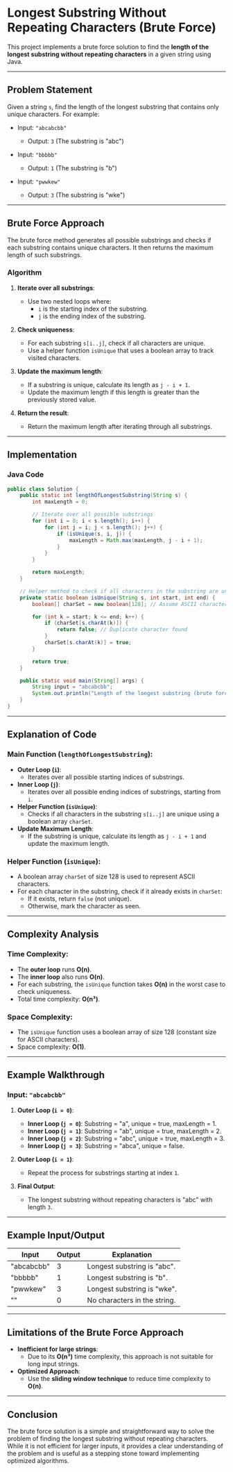# Longest Substring Without Repeating Characters (Brute Force)

This project implements a brute force solution to find the **length of the longest substring without repeating characters** in a given string using Java.

---

## Problem Statement
Given a string `s`, find the length of the longest substring that contains only unique characters. For example:

- Input: `"abcabcbb"`
  - Output: `3` (The substring is "abc")

- Input: `"bbbbb"`
  - Output: `1` (The substring is "b")

- Input: `"pwwkew"`
  - Output: `3` (The substring is "wke")

---

## Brute Force Approach
The brute force method generates all possible substrings and checks if each substring contains unique characters. It then returns the maximum length of such substrings.

### Algorithm
1. **Iterate over all substrings**:
   - Use two nested loops where:
     - `i` is the starting index of the substring.
     - `j` is the ending index of the substring.

2. **Check uniqueness**:
   - For each substring `s[i..j]`, check if all characters are unique.
   - Use a helper function `isUnique` that uses a boolean array to track visited characters.

3. **Update the maximum length**:
   - If a substring is unique, calculate its length as `j - i + 1`.
   - Update the maximum length if this length is greater than the previously stored value.

4. **Return the result**:
   - Return the maximum length after iterating through all substrings.

---

## Implementation

### Java Code
```java
public class Solution {
    public static int lengthOfLongestSubstring(String s) {
        int maxLength = 0;

        // Iterate over all possible substrings
        for (int i = 0; i < s.length(); i++) {
            for (int j = i; j < s.length(); j++) {
                if (isUnique(s, i, j)) {
                    maxLength = Math.max(maxLength, j - i + 1);
                }
            }
        }

        return maxLength;
    }

    // Helper method to check if all characters in the substring are unique
    private static boolean isUnique(String s, int start, int end) {
        boolean[] charSet = new boolean[128]; // Assume ASCII characters

        for (int k = start; k <= end; k++) {
            if (charSet[s.charAt(k)]) {
                return false; // Duplicate character found
            }
            charSet[s.charAt(k)] = true;
        }

        return true;
    }

    public static void main(String[] args) {
        String input = "abcabcbb";
        System.out.println("Length of the longest substring (brute force): " + lengthOfLongestSubstring(input));
    }
}
```

---

## Explanation of Code

### Main Function (`lengthOfLongestSubstring`):
- **Outer Loop (`i`)**:
  - Iterates over all possible starting indices of substrings.
- **Inner Loop (`j`)**:
  - Iterates over all possible ending indices of substrings, starting from `i`.
- **Helper Function (`isUnique`)**:
  - Checks if all characters in the substring `s[i..j]` are unique using a boolean array `charSet`.
- **Update Maximum Length**:
  - If the substring is unique, calculate its length as `j - i + 1` and update the maximum length.

### Helper Function (`isUnique`):
- A boolean array `charSet` of size 128 is used to represent ASCII characters.
- For each character in the substring, check if it already exists in `charSet`:
  - If it exists, return `false` (not unique).
  - Otherwise, mark the character as seen.

---

## Complexity Analysis

### Time Complexity:
- The **outer loop** runs **O(n)**.
- The **inner loop** also runs **O(n)**.
- For each substring, the `isUnique` function takes **O(n)** in the worst case to check uniqueness.
- Total time complexity: **O(n³)**.

### Space Complexity:
- The `isUnique` function uses a boolean array of size 128 (constant size for ASCII characters).
- Space complexity: **O(1)**.

---

## Example Walkthrough

### Input: `"abcabcbb"`

1. **Outer Loop (`i = 0`)**:
   - **Inner Loop (`j = 0`)**: Substring = "a", unique = true, maxLength = 1.
   - **Inner Loop (`j = 1`)**: Substring = "ab", unique = true, maxLength = 2.
   - **Inner Loop (`j = 2`)**: Substring = "abc", unique = true, maxLength = 3.
   - **Inner Loop (`j = 3`)**: Substring = "abca", unique = false.

2. **Outer Loop (`i = 1`)**:
   - Repeat the process for substrings starting at index `1`.

3. **Final Output**:
   - The longest substring without repeating characters is "abc" with length `3`.

---

## Example Input/Output

| Input       | Output | Explanation                  |
|-------------|--------|------------------------------|
| "abcabcbb"  | 3      | Longest substring is "abc". |
| "bbbbb"     | 1      | Longest substring is "b".   |
| "pwwkew"    | 3      | Longest substring is "wke". |
| ""          | 0      | No characters in the string.|

---

## Limitations of the Brute Force Approach
- **Inefficient for large strings**:
  - Due to its **O(n³)** time complexity, this approach is not suitable for long input strings.
- **Optimized Approach**:
  - Use the **sliding window technique** to reduce time complexity to **O(n)**.

---

## Conclusion
The brute force solution is a simple and straightforward way to solve the problem of finding the longest substring without repeating characters. While it is not efficient for larger inputs, it provides a clear understanding of the problem and is useful as a stepping stone toward implementing optimized algorithms.

